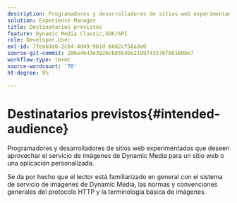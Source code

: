 ```yaml
---
description: Programadores y desarrolladores de sitios web experimentados que deseen aprovechar el servicio de imágenes de Dynamic Media para un sitio web o una aplicación personalizada.
solution: Experience Manager
title: Destinatarios previstos
feature: Dynamic Media Classic,SDK/API
role: Developer,User
exl-id: 7fea6da0-2cb4-4d49-9b1d-60d2cf56a3a0
source-git-commit: 206e4643e3926cb85b4be2189743578f88180be7
workflow-type: tm+mt
source-wordcount: '70'
ht-degree: 0%

---
```


# Destinatarios previstos{#intended-audience}

Programadores y desarrolladores de sitios web experimentados que deseen aprovechar el servicio de imágenes de Dynamic Media para un sitio web o una aplicación personalizada.

Se da por hecho que el lector está familiarizado en general con el sistema de servicio de imágenes de Dynamic Media, las normas y convenciones generales del protocolo HTTP y la terminología básica de imágenes.
